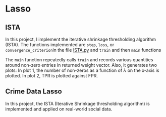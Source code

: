 # Lasso

## ISTA
In this project, I implement the iterative shrinkage thresholding algorithm (ISTA). The functions implemented are  `step`, `loss`, or `convergence_criterion`in the file [ISTA.py](./ISTA.py) and `train` and then `main` functions

The `main` function repeatedly calls `train` and records various quantities around non-zero entries in returned weight vector. Also, it generates two plots: In plot 1, the number of non-zeros as a function of $\lambda$ on the x-axis is plotted. In plot 2, TPR is plotted against FPR.


## Crime Data Lasso
In this project, the ISTA (Iterative Shrinkage thresholding algorithm) is implemented and applied on real-world social data.
